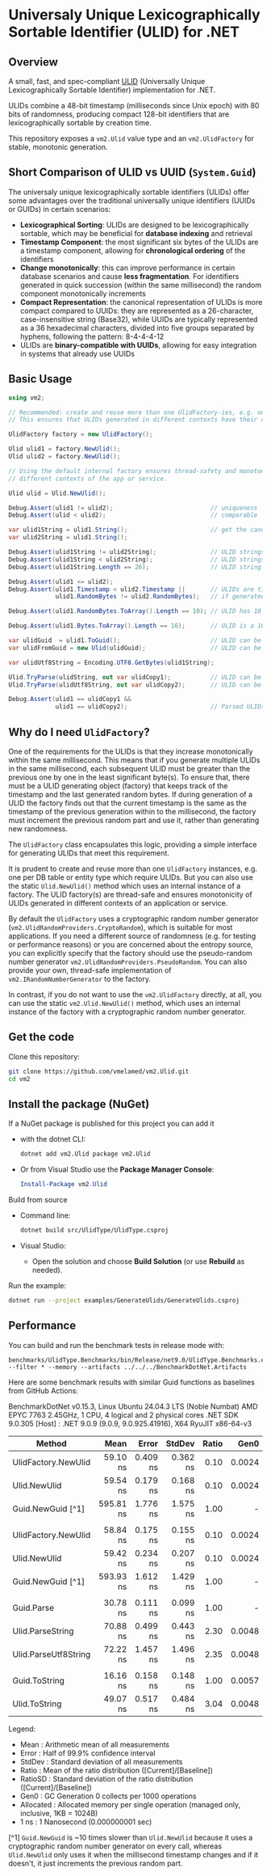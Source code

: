 ﻿# Universaly Unique Lexicographically Sortable Identifier (ULID) for .NET

## Overview

A small, fast, and spec-compliant [ULID](https://github.com/ulid/spec) (Universally Unique Lexicographically Sortable Identifier)
implementation for .NET.

ULIDs combine a 48-bit timestamp (milliseconds since Unix epoch) with 80 bits of randomness, producing compact 128-bit
identifiers that are lexicographically sortable by creation time.

This repository exposes a `vm2.Ulid` value type and an `vm2.UlidFactory` for stable, monotonic generation.

## Short Comparison of ULID vs UUID (`System.Guid`)

The universaly unique lexicographically sortable identifiers (ULIDs) offer some advantages over the traditional universally unique
identifiers (UUIDs or GUIDs) in certain scenarios:

- **Lexicographical Sorting**: ULIDs are designed to be lexicographically sortable, which may be beneficial for **database indexing**
  and retrieval
- **Timestamp Component**: the most significant six bytes of the ULIDs are a timestamp component, allowing for **chronological
  ordering** of the identifiers
- **Change monotonically**: this can improve performance in certain database scenarios and cause **less fragmentation**. For
  identifiers generated in quick succession (within the same millisecond) the random component monotonically increments
- **Compact Representation**: the canonical representation of ULIDs is more compact compared to UUIDs: they are represented as
  a 26-character, case-insensitive string (Base32), while UUIDs are typically represented as a 36 hexadecimal characters, divided
  into five groups separated by hyphens, following the pattern: 8-4-4-4-12
- ULIDs are **binary-compatible with UUIDs**, allowing for easy integration in systems that already use UUIDs

## Basic Usage

```csharp
using vm2;

// Recommended: create and reuse more than one UlidFactory-ies, e.g. one per DB table or entity type which require ULIDs.
// This ensures that ULIDs generated in different contexts have their own monotonicity guarantees.

UlidFactory factory = new UlidFactory();

Ulid ulid1 = factory.NewUlid();
Ulid ulid2 = factory.NewUlid();

// Using the default internal factory ensures thread-safety and monotonicity within the same millisecond for ULIDs generated in
// different contexts of the app or service.

Ulid ulid = Ulid.NewUlid();

Debug.Assert(ulid1 != ulid2);                           // uniqueness
Debug.Assert(ulid < ulid2);                             // comparable

var ulid1String = ulid1.String();                       // get the canonical string representation
var ulid2String = ulid1.String();

Debug.Assert(ulid1String != ulid2String);               // ULID strings are unique
Debug.Assert(ulid1String < ulid2String);                // ULID strings are lexicographically sortable
Debug.Assert(ulid1String.Length == 26);                 // ULID string representation is 26 characters long

Debug.Assert(ulid1 <= ulid2);
Debug.Assert(ulid1.Timestamp < ulid2.Timestamp ||       // ULIDs are time-sortable and the timestamp can be extracted
             ulid1.RandomBytes != ulid2.RandomBytes);   // if generated in the same millisecond, the random part is guaranteed to be different

Debug.Assert(ulid1.RandomBytes.ToArray().Length == 10); // ULID has 10 bytes of randomness

Debug.Assert(ulid1.Bytes.ToArray().Length == 16);       // ULID is a 16-byte (128-bit) value

var ulidGuid  = ulid1.ToGuid();                         // ULID can be converted to Guid
var ulidFromGuid = new Ulid(ulidGuid);                  // ULID can be created from Guid

var ulidUtf8String = Encoding.UTF8.GetBytes(ulid1String);

Ulid.TryParse(ulidString, out var ulidCopy1);           // ULID can be parsed from UTF-16 string representation (26 UTF-16 characters)
Ulid.TryParse(ulidUtf8String, out var ulidCopy2);       // ULID can be parsed from its UTF-8 string representation (26 UTF-8 characters/bytes)

Debug.Assert(ulid1 == ulidCopy1 &&
             ulid1 == ulidCopy2);                       // Parsed ULIDs are equal to the original
```

## Why do I need `UlidFactory`?

One of the requirements for the ULIDs is that they increase monotonically within the same millisecond. This means that if you
generate multiple ULIDs in the same millisecond, each subsequent ULID must be greater than the previous one by one in the least
significant byte(s). To ensure that, there must be a ULID generating object (factory) that keeps track of the timestamp and the
last generated random bytes. If during generation of a ULID the factory finds out that the current timestamp is the same as the
timestamp of the previous generation within to the millisecond, the factory must increment the previous random part and use it,
rather than generating new randomness.

The `UlidFactory` class encapsulates this logic, providing a simple interface for generating ULIDs that meet this requirement.

It is prudent to create and reuse more than one `UlidFactory` instances, e.g. one per DB table or entity type which require
ULIDs. But you can also use the static `Ulid.NewUlid()` method which uses an internal instance of a factory. The ULID factory(s)
are thread-safe and ensures monotonicity of ULIDs generated in different contexts of an application or service.

By default the `UlidFactory` uses a cryptographic random number generator (`vm2.UlidRandomProviders.CryptoRandom`), which is
suitable for most applications. If you need a different source of randomness (e.g. for testing or performance reasons) or you
are concerned about the entropy source, you can explicitly specify that the factory should use the pseudo-random number
generator `vm2.UlidRandomProviders.PseudoRandom`. You can also provide your own, thread-safe implementation of
`vm2.IRandomNumberGenerator` to the factory.

In contrast, if you do not want to use the `vm2.UlidFactory` directly, at all, you can use the static `vm2.Ulid.NewUlid()`
method, which uses an internal instance of the factory with a cryptographic random number generator.

## Get the code

Clone this repository:

  ```bash
  git clone https://github.com/vmelamed/vm2.Ulid.git
  cd vm2
  ```

## Install the package (NuGet)

If a NuGet package is published for this project you can add it

- with the dotnet CLI:

  ```bash
  dotnet add vm2.Ulid package vm2.Ulid
  ```

- Or from Visual Studio use the __Package Manager Console__:

  ```powershell
  Install-Package vm2.Ulid
  ```

Build from source
- Command line:

  ```bash
  dotnet build src/UlidType/UlidType.csproj
  ```

- Visual Studio:
  - Open the solution and choose __Build Solution__ (or use __Rebuild__ as needed).

Run the example:

  ```bash
  dotnet run --project examples/GenerateUlids/GenerateUlids.csproj
  ```

## Performance

You can build and run the benchmark tests in release mode with:

```
benchmarks/UlidType.Benchmarks/bin/Release/net9.0/UlidType.Benchmarks.exe --filter * --memory --artifacts ../../../BenchmarkDotNet.Artifacts
```

Here are some benchmark results with similar Guid functions as baselines from GitHub Actions:

BenchmarkDotNet v0.15.3, Linux Ubuntu 24.04.3 LTS (Noble Numbat)
AMD EPYC 7763 2.45GHz, 1 CPU, 4 logical and 2 physical cores
.NET SDK 9.0.305
  [Host]     : .NET 9.0.9 (9.0.9, 9.0.925.41916), X64 RyuJIT x86-64-v3

| Method               | Mean      | Error    | StdDev   | Ratio | Gen0   | Allocated | RandomProviderType
|--------------------- |----------:|---------:|---------:|------:|-------:|----------:|:-------------------
| UlidFactory.NewUlid  |  59.10 ns | 0.409 ns | 0.362 ns |  0.10 | 0.0024 |      40 B | CryptoRandom
| Ulid.NewUlid         |  59.54 ns | 0.179 ns | 0.168 ns |  0.10 | 0.0024 |      40 B | CryptoRandom
| Guid.NewGuid [^1]    | 595.81 ns | 1.776 ns | 1.575 ns |  1.00 |      - |         - | CryptoRandom
|                      |           |          |          |       |        |           |
| UlidFactory.NewUlid  |  58.84 ns | 0.175 ns | 0.155 ns |  0.10 | 0.0024 |      40 B | PseudoRandom
| Ulid.NewUlid         |  59.42 ns | 0.234 ns | 0.207 ns |  0.10 | 0.0024 |      40 B | PseudoRandom
| Guid.NewGuid [^1]    | 593.93 ns | 1.612 ns | 1.429 ns |  1.00 |      - |         - | PseudoRandom
|                      |           |          |          |       |        |           |
| Guid.Parse           |  30.78 ns | 0.111 ns | 0.099 ns |  1.00 |      - |         - |
| Ulid.ParseString     |  70.88 ns | 0.499 ns | 0.443 ns |  2.30 | 0.0048 |      80 B |
| Ulid.ParseUtf8String |  72.22 ns | 1.457 ns | 1.496 ns |  2.35 | 0.0048 |      80 B |
|                      |           |          |          |       |        |           |
| Guid.ToString        |  16.16 ns | 0.158 ns | 0.148 ns |  1.00 | 0.0057 |      96 B |
| Ulid.ToString        |  49.07 ns | 0.517 ns | 0.484 ns |  3.04 | 0.0048 |      80 B |

Legend:
  - Mean      : Arithmetic mean of all measurements
  - Error     : Half of 99.9% confidence interval
  - StdDev    : Standard deviation of all measurements
  - Ratio     : Mean of the ratio distribution ([Current]/[Baseline])
  - RatioSD   : Standard deviation of the ratio distribution ([Current]/[Baseline])
  - Gen0      : GC Generation 0 collects per 1000 operations
  - Allocated : Allocated memory per single operation (managed only, inclusive, 1KB = 1024B)
  - 1 ns      : 1 Nanosecond (0.000000001 sec)

[^1] `Guid.NewGuid` is ~10 times slower than `Ulid.NewUlid` because it uses a cryptographic random number generator on every
call, whereas `Ulid.NewUlid` only uses it when the millisecond timestamp changes and if it doesn't, it just increments the
previous random part.
